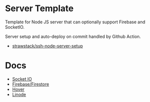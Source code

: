 # Server Template

Template for Node JS server that can optionally support Firebase and SocketIO.

Server setup and auto-deploy on commit handled by Github Action. 
- [strawstack/ssh-node-server-setup](https://github.com/strawstack/ssh-node-server-setup)

# Docs

- [Socket IO](https://socket.io/)
- [Firebase/Firestore](https://console.firebase.google.com/)
- [Hover](https://www.hover.com/signin)
- [Linode](https://cloud.linode.com/linodes)
